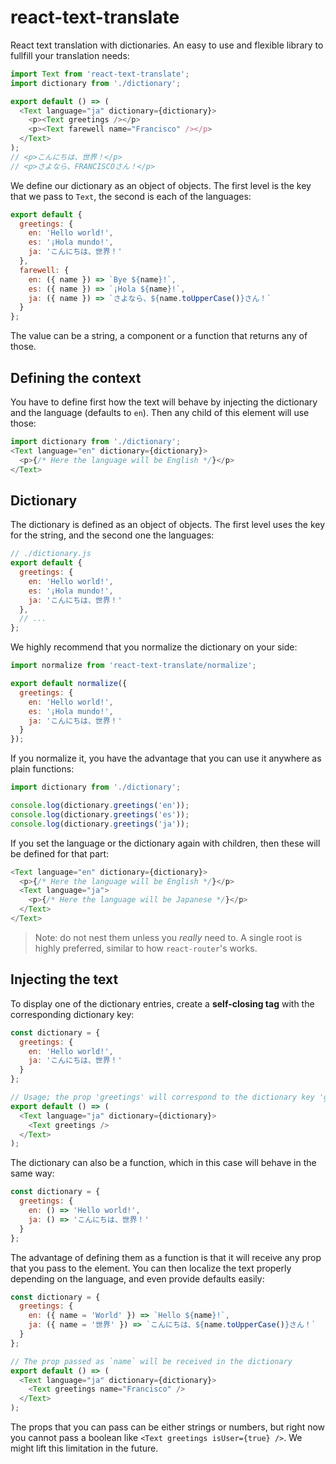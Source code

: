# react-text-translate

React text translation with dictionaries. An easy to use and flexible library to fullfill your translation needs:

```js
import Text from 'react-text-translate';
import dictionary from './dictionary';

export default () => (
  <Text language="ja" dictionary={dictionary}>
    <p><Text greetings /></p>
    <p><Text farewell name="Francisco" /></p>
  </Text>
);
// <p>こんにちは、世界！</p>
// <p>さよなら、FRANCISCOさん！</p>
```

We define our dictionary as an object of objects. The first level is the key that we pass to `Text`, the second is each of the languages:

```js
export default {
  greetings: {
    en: 'Hello world!',
    es: '¡Hola mundo!',
    ja: 'こんにちは、世界！'
  },
  farewell: {
    en: ({ name }) => `Bye ${name}!`,
    es: ({ name }) => `¡Hola ${name}!`,
    ja: ({ name }) => `さよなら、${name.toUpperCase()}さん！`
  }
};
```

The value can be a string, a component or a function that returns any of those.



## Defining the context

You have to define first how the text will behave by injecting the dictionary and the language (defaults to `en`). Then any child of this element will use those:

```js
import dictionary from './dictionary';
<Text language="en" dictionary={dictionary}>
  <p>{/* Here the language will be English */}</p>
</Text>
```



## Dictionary

The dictionary is defined as an object of objects. The first level uses the key for the string, and the second one the languages:

```js
// ./dictionary.js
export default {
  greetings: {
    en: 'Hello world!',
    es: '¡Hola mundo!',
    ja: 'こんにちは、世界！'
  },
  // ...
};
```

We highly recommend that you normalize the dictionary on your side:

```js
import normalize from 'react-text-translate/normalize';

export default normalize({
  greetings: {
    en: 'Hello world!',
    es: '¡Hola mundo!',
    ja: 'こんにちは、世界！'
  }
});
```

If you normalize it, you have the advantage that you can use it anywhere as plain functions:

```js
import dictionary from './dictionary';

console.log(dictionary.greetings('en'));
console.log(dictionary.greetings('es'));
console.log(dictionary.greetings('ja'));
```



If you set the language or the dictionary again with children, then these will be defined for that part:

```js
<Text language="en" dictionary={dictionary}>
  <p>{/* Here the language will be English */}</p>
  <Text language="ja">
    <p>{/* Here the language will be Japanese */}</p>
  </Text>
</Text>
```

> Note: do not nest them unless you *really* need to. A single root is highly preferred, similar to how `react-router`'s <Router> works.



## Injecting the text

To display one of the dictionary entries, create a **self-closing tag** with the corresponding dictionary key:

```js
const dictionary = {
  greetings: {
    en: 'Hello world!',
    ja: 'こんにちは、世界！'
  }
};

// Usage; the prop 'greetings' will correspond to the dictionary key 'greetings'
export default () => (
  <Text language="ja" dictionary={dictionary}>
    <Text greetings />
  </Text>
);
```

The dictionary can also be a function, which in this case will behave in the same way:

```js
const dictionary = {
  greetings: {
    en: () => 'Hello world!',
    ja: () => 'こんにちは、世界！'
  }
};
```

The advantage of defining them as a function is that it will receive any prop that you pass to the element. You can then localize the text properly depending on the language, and even provide defaults easily:

```js
const dictionary = {
  greetings: {
    en: ({ name = 'World' }) => `Hello ${name}!`,
    ja: ({ name = '世界' }) => `こんにちは、${name.toUpperCase()}さん！`
  }
};

// The prop passed as `name` will be received in the dictionary
export default () => (
  <Text language="ja" dictionary={dictionary}>
    <Text greetings name="Francisco" />
  </Text>
);
```

The props that you can pass can be either strings or numbers, but right now you cannot pass a boolean like `<Text greetings isUser={true} />`. We might lift this limitation in the future.

